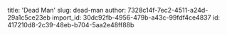 title: 'Dead Man'
slug: dead-man
author: 7328c14f-7ec2-4511-a24d-29a1c5ce23eb
import_id: 30dc92fb-4956-479b-a43c-99fdf4ce4837
id: 417210d8-2c39-48eb-b704-5aa2e48ff88b
